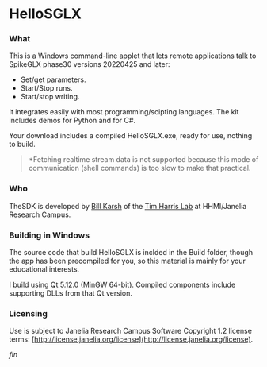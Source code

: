 HelloSGLX
=========

### What

This is a Windows command-line applet that lets remote applications
talk to SpikeGLX phase30 versions 20220425 and later:

* Set/get parameters.
* Start/Stop runs.
* Start/stop writing.

It integrates easily with most programming/scipting languages. The kit
includes demos for Python and for C#.

Your download includes a compiled HelloSGLX.exe, ready for use, nothing
to build.

>*Fetching realtime stream data is not supported because this mode of
communication (shell commands) is too slow to make that practical.

### Who

TheSDK is developed by [Bill Karsh](https://www.janelia.org/people/bill-karsh)
of the [Tim Harris Lab](https://www.janelia.org/lab/harris-lab-apig) at
HHMI/Janelia Research Campus.

### Building in Windows

The source code that build HelloSGLX is inclded in the Build folder,
though the app has been precompiled for you, so this material is mainly
for your educational interests.

I build using Qt 5.12.0 (MinGW 64-bit). Compiled components include
supporting DLLs from that Qt version.

### Licensing

Use is subject to Janelia Research Campus Software Copyright 1.2 license terms:
[http://license.janelia.org/license](http://license.janelia.org/license).


_fin_

